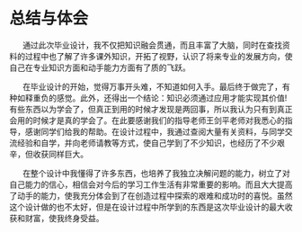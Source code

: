 # 总结与体会

&nbsp;&nbsp;&nbsp;&nbsp;&nbsp;&nbsp;通过此次毕业设计，我不仅把知识融会贯通，而且丰富了大脑，同时在查找资料的过程中也了解了许多课外知识，开拓了视野，认识了将来专业的发展方向，使自己在专业知识方面和动手能力方面有了质的飞跃。

&nbsp;&nbsp;&nbsp;&nbsp;&nbsp;&nbsp;在毕业设计的开始，觉得万事开头难，不知道如何入手。最后终于做完了，有种如释重负的感觉。此外，还得出一个结论：知识必须通过应用才能实现其价值!有些东西以为学会了，但真正到用的时候才发现是两回事，所以我认为只有到真正会用的时候才是真的学会了。在此要感谢我们的指导老师王剑平老师对我悉心的指导，感谢同学们给我的帮助。在设计过程中，我通过查阅大量有关资料，与同学交流经验和自学，并向老师请教等方式，使自己学到了不少知识，也经历了不少艰辛，但收获同样巨大。

&nbsp;&nbsp;&nbsp;&nbsp;&nbsp;&nbsp;在整个设计中我懂得了许多东西，也培养了我独立决解问题的能力，树立了对自己能力的信心，相信会对今后的学习工作生活有非常重要的影响。而且大大提高了动手的能力，使我充分体会到了在创造过程中探索的艰难和成功时的喜悦。虽然这个设计做的也不太好，但是在设计过程中所学到的东西是这次毕业设计的最大收获和财富，使我终身受益。



